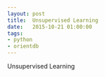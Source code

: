 ```yaml
---
layout: post
title:  Unsupervised Learning
date:   2015-10-21 01:00:00
tags:
- python
- orientdb
---
```


Unsupervised Learning

